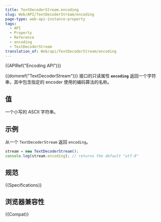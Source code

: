 ```yaml
---
title: TextDecoderStream.encoding
slug: Web/API/TextDecoderStream/encoding
page-type: web-api-instance-property
tags:
  - API
  - Property
  - Reference
  - encoding
  - TextDecoderStream
translation_of: Web/api/TextDecoderStream/encoding
---
```

{{APIRef("Encoding API")}}

{{domxref("TextDecoderStream")}} 接口的只读属性 **`encoding`** 返回一个字符串，其中包含指定的 encoder 使用的编码算法的名称。

## 值

一个小写的 ASCII 字符串。

## 示例

从一个 `TextDecoderStream` 返回 `encoding`。

```js
stream = new TextDecoderStream();
console.log(stream.encoding); // returns the default "utf-8"
```

## 规范

{{Specifications}}

## 浏览器兼容性

{{Compat}}
